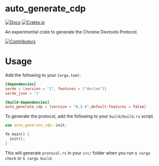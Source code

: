 # auto_generate_cdp
[![Docs](https://docs.rs/auto_generate_cdp/badge.svg)](https://docs.rs/auto_generate_cdp)
[![Crates.io](https://img.shields.io/crates/v/auto_generate_cdp.svg?maxAge=2592000)](https://crates.io/crates/auto_generate_cdp)

An experimental crate to generate the Chrome Devtools Protocol.

[![Contributors](https://img.shields.io/github/contributors/mdrokz/auto_generate_cdp.svg)](https://github.com/mdrokz/auto_generate_cdp/graphs/contributors)

# Usage

Add the following to your `Cargo.toml`:

```toml
[dependencies]
serde = {version = "1", features = ["derive"]}
serde_json = '1'

[build-dependencies]
auto_generate_cdp = {version = "0.3.4",default-features = false}
```

To generate the protocol, add the following to your `build/build.rs` script.

```rust
use auto_generate_cdp::init;

fn main() {
  init();
}
```

This will generate `protocol.rs` in your `src/` folder when you run `$ cargo check` or `$ cargo build`.
